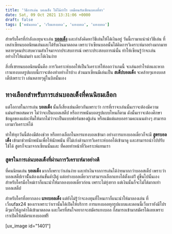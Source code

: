 ```yaml
---
title: 'วิธีการเล่น บอลเต็ง ให้ได้กำไร เหมือนกับเซียนบอลที่ทำ'
date: Sat, 09 Oct 2021 13:31:06 +0000
draft: false
tags: ['พนันบอล', 'เว็บแทงบอล', 'แทงบอล', 'แทงบอล']
---
```


สำหรับใครที่กำลังลงทุนจะเล่น [**บอลเต็ง**](_wp_link_placeholder) และกำลังคิดหาวิธีเล่นให้ได้เงินอยู่ วันนี้เรามาแนำนำวิธีเล่น ที่เหล่าเซียนบอลนิยมเล่นและได้รับเงินมาตลอด เพราะว่าเซียนบอลนั้นได้คิดการวิเคราะห์มาอย่างมากมาย หลายๆคนประสบความสำเา็จมาจากประสบการณ์ เพราะประสอบการณ์นั้น ทำให้เซียนรู้ว่าจะเล่นอย่างไรให้แม่นยำ และได้เงินง่าย

สิ่งที่เซรยนบอลนิยมนั้นคือ การวิเคราะห์บอลให้เป็นวิเคราะห์ให้ออกว่าเกมนี้ จะเล่นอย่าไรต่อและหากเราแทงบอลรูปแบบนี้เราจะต้องทำอย่างไรบ้าง ส่วนมาเซียนมีเล่นเป็น **สเต็ปบอลเต็ง** จะคล้ายๆแทงบอสเต็ปเพราะว่า เล่นหลายๆคู่ในบิลนั้นเอง

**ทางเลือกสำหรับการเล่นบอลเต็งที่คนนิยมเลือก**
----------------------------------------------

แต่โอกาสในการเล่น **บอลเต็ง** นั้นก็เสี่ยงเช่นเดียวกันเพราะว่า การที่เราจะเล่นนั้นเราจะต้องมีความแม่นยำพอสมควร ไม่ว่าจะเป็นบอลเสต็ป หรือการพนันบอลรูปแบบไหนก็ตาม ดังนั้นเราจะต้องศึกษา ข้อมูลของแต่ละทีมให้มากไม่ว่าจะเป็นแบบฟอร์มของผู้เล่น หรือแม้แต่ผลบอลรวมคะแนนต่างๆ สามารถเอามาวิเคราะห์ได้

ทำให้ทุกวันนี้ต้องมีต้องช่วย หรือทางเลือกในหารแทงบอลเข้ามา อย่างการแทงบอลเดี่ยวก็จะมี **สูตรบอลเต็ง** เข้ามาช่วยนักพนันเพื่อให้นักพนัน ที่ไม่เก่งด้านการวิเคราะห์บอลได้เข้ามาดู และสามารถนำไปปรับใช้ได้ สูตรก็จะมาจากเซียนนั้นและ ที่่คอยทำหน้าที่วิเคราะห์แทนเรา

### **สูตรในการเล่นบอลเต็งที่ผ่านการวิเคราะห์มาอย่างดี**

ที่คนนิยมเล่น **บอลเต็ง** มากก็เพราะว่าเล่นง่าย และทำเงินจากการเล่นได้ง่ายมากกว่าบอลสเต็ป เพราะว่าบอลเสต็ปเรานัั้นต้องเล่นขั้นต่ำ3คู่ แต่อย่างบอลเดี่ยวเราสามารถเลือกแทงได้ตั้งเเต่1 คู่ขึ้นไปนั้นเอง สำหรับใครมือใหม่เราก็แนะนำให้มาลองบอลเดี่ยวก่อน เพราะไม่ยุ่งยาก แต่เงินนั้นก็จะไม่ได้มากเท่าบอลเสต็ป

สำหรับใครที่อยากลอง **แทงบอลเต็ง** แต่ยังไม่รู้ว่าจะลงทุนที่ไหนเราก็แนะนำให้มาลองเล่น ที่เว็บufax24 ของเราเพราะว่าเรานั้นได้เปิดให้บริการ การแทงบอลทุกรูปแบบและตอนนี้เว็บเรายังมีโปรดีๆมาให้ลูกค้าได้เข้ามาตลอด และใครที่สนใจอยากจะสมัครแทงบอล ก็สมารถเข้ามาสมัครได้เลยเพราะเราเปิดให้สมัครแทงบอลฟรี

\[ux\_image id="1401"\]